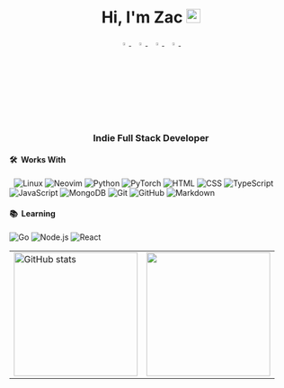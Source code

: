 <h1 align="center">Hi, I'm Zac <img src="https://media.giphy.com/media/hvRJCLFzcasrR4ia7z/giphy.gif" width="25px"></h1>

<p align="center">
  <a href="https://www.linkedin.com/in/zac-bagley/">
   <img src="https://img.icons8.com/color/48/000000/linkedin.png" width="3.5%"/>
    </a><span>&nbsp;</span>
  <!-- <a href="https://twitter.com/">
    <img src="https://img.icons8.com/color/48/000000/twitter.png" width="3.5%"/>
  </a><span>&nbsp;</span> -->
  <a href="https://www.instagram.com/binx.ly/">
    <img src="https://img.icons8.com/fluent/48/000000/instagram-new.png" width="3.5%"/>
  </a><span>&nbsp;</span>
  <a href="mailto:zbagley99@gmail.com">
    <img src="https://img.icons8.com/fluent/48/000000/gmail.png" width="3.5%"/>
  </a><span>&nbsp;</span>
  <a href="https://github.com/zbagley99">
    <img src="https://img.icons8.com/fluent/48/000000/github.png" width="3.5%"/>
  </a><span>&nbsp;</span>
</p>

<h3 align="center">Indie Full Stack Developer</h3>

<h4> 🛠 &nbsp;Works With</h4>

  &nbsp;
  ![Linux](https://img.shields.io/badge/-Linux-333333?style=flat&logo=linux&logoColor=FFFFFF)
  ![Neovim](https://img.shields.io/badge/-Neovim-333333?style=flat&logo=neovim&logoColor=00800)
  ![Python](https://img.shields.io/badge/-Python-333333?style=flat&logo=Python&logoColor=ffff00)
  ![PyTorch](https://img.shields.io/badge/-PyTorch-333333?style=flat&logo=pytorch)
  ![HTML](https://img.shields.io/badge/-HTML-333333?style=flat&logo=HTML5)
  ![CSS](https://img.shields.io/badge/-CSS-333333?style=flat&logo=CSS3&logoColor=1572B6)
  ![TypeScript](https://img.shields.io/badge/-TypeScript-333333?style=flat&logo=typescript)
  ![JavaScript](https://img.shields.io/badge/-JavaScript-333333?style=flat&logo=javascript)
  ![MongoDB](https://img.shields.io/badge/-MongoDB-333333?style=flat&logo=mongodb)
  ![Git](https://img.shields.io/badge/-Git-333333?style=flat&logo=git)
  ![GitHub](https://img.shields.io/badge/-GitHub-333333?style=flat&logo=github)
  ![Markdown](https://img.shields.io/badge/-Markdown-333333?style=flat&logo=markdown)

<h4>
📚 &nbsp;Learning
</h4>

  ![Go](https://img.shields.io/badge/-Go-333333?style=flat&logo=go&logoColor=45b6fe)
  ![Node.js](https://img.shields.io/badge/-Node.js-333333?style=flat&logo=node.js)
  ![React](https://img.shields.io/badge/-React-333333?style=flat&logo=react)



<div align="center">
  <table>
    <tr>
      <td>
        <a href="https://github.com/zbagley99">
          <img src="https://github-readme-stats.vercel.app/api?username=zbagley99&count_private=true&hide=stars&show_icons=true&theme=dark&line_height=27" alt="GitHub stats" height="220px" />
        </a>
      </td>
      <td>
        <a href="https://github.com/zbagley99">
          <img src="https://github-readme-stats.vercel.app/api/top-langs/?username=zbagley99&hide=html,css,jupyter%20notebook&theme=dark&hide_langs_below=1" height="220px"/>
        </a>
      </td>
    </tr>
  </table>
</div>
